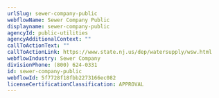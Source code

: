 ```yaml
---
urlSlug: sewer-company-public
webflowName: Sewer Company Public
displayname: sewer-company-public
agencyId: public-utilities
agencyAdditionalContext: ""
callToActionText: ""
callToActionLink: https://www.state.nj.us/dep/watersupply/wsw.html
webflowIndustry: Sewer Company
divisionPhone: (800) 624-0331
id: sewer-company-public
webflowId: 5f7728f18fbb2273166ec082
licenseCertificationClassification: APPROVAL
---
```

